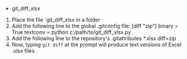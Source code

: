 ﻿* git_diff_xlsx
1. Place the file `git_diff_xlsx in a folder
2. Add the following line to the global .gitconfig file:
    [diff "zip"]
    binary = True
    textconv = python c:/path/to/git_diff_xlsx.py
3. Add the following line to the repository's .gitattributes
    *.xlsx diff=zip
4. Now, typing `git diff` at the prompt will produce text versions
of Excel .xlsx files 
